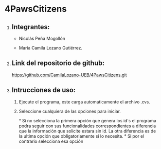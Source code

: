 # 4PawsCitizens

1. Integrantes:
	-

	- Nicolás Peña Mogollón

	- María Camila Lozano Gutiérrez.

2. Link del repositorio de github:
	-

	https://github.com/CamilaLozano-UEB/4PawsCitizens.git

3. Intrucciones de uso:
	-

	1. Ejecute el programa, este carga automaticamente el archivo .cvs.
	2. Seleccione cualquiera de las opciones para iniciar.

		° Si no selecciona la primera opción que genera los id´s el programa podra seguir con sus funcionalidades correspondientes a diferencia que la información que solicite estara sin id. La otra diferencia es de la ultima opción que obligatoriamente si lo necesita.
		° Si por el contrario selecciona esa opción


